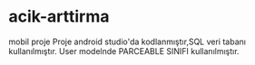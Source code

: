 # acik-arttirma
mobil proje
Proje android studio'da  kodlanmıştır,SQL veri tabanı  kullanılmıştır.  User modelnde PARCEABLE SINIFI kullanılmıştır.
